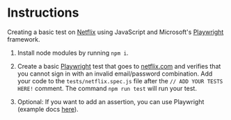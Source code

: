 # Instructions

Creating a basic test on [Netflix](https://www.netflix.com) using JavaScript and Microsoft's [Playwright](https://playwright.dev/) framework.

1. Install node modules by running `npm i`.

2. Create a basic [Playwright](https://playwright.dev/docs/intro#first-test) test that goes to [netflix.com](https://www.netflix.com) and verifies that you cannot sign in with an invalid email/password combination. Add your code to the `tests/netflix.spec.js` file after the `// ADD YOUR TESTS HERE!` comment. The command `npm run test` will run your test.

3. Optional: If you want to add an assertion, you can use Playwright (example docs [here](https://playwright.dev/docs/intro#writing-assertions)).
